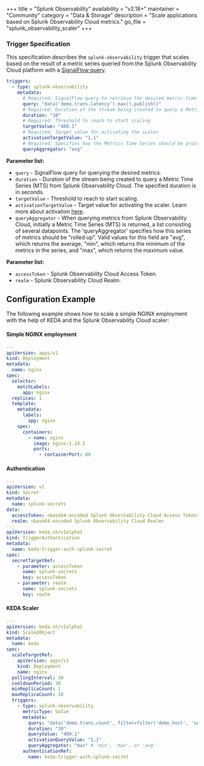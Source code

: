 +++
title = "Splunk Observability"
availability = "v2.18+"
maintainer = "Community"
category = "Data & Storage"
description = "Scale applications based on Splunk Observability Cloud metrics."
go_file = "splunk_observability_scaler"
+++

### Trigger Specification

This specification describes the `splunk-observability` trigger that scales based on the result of a metric series queried from the Splunk Observability Cloud platform with a [SignalFlow query](https://dev.splunk.com/observability/docs/signalflow/).


```yaml
triggers:
  - type: splunk-observability
    metadata:
      # Required: SignalFlow query to retrieve the desired metric time series
      query: "data('demo.trans.latency').max().publish()"
      # Required: Duration of the stream being created to query a Metric Time Series (MTS) from Splunk Observability Cloud. The specified duration is in seconds
      duration: "10"
      # Required: Threshold to reach to start scaling
      targetValue: "400.1"
      # Required: Target value for activating the scaler
      activationTargetValue: "1.1"
      # Required: Specifies how the Metrics Time Series should be processed, options are "min" (minimum value), "max" (maximum value), and "avg" (average value)
      queryAggregator: "avg"
```

**Parameter list:**

- `query` - SignalFlow query for querying the desired metrics.
- `duration` - Duration of the stream being created to query a Metric Time Series (MTS) from Splunk Observability Cloud. The specified duration is in seconds.
- `targetValue` - Threshold to reach to start scaling.
- `activationTargetValue` - Target value for activating the scaler. Learn more about activation [here](./../concepts/scaling-deployments.md#activating-and-scaling-thresholds).
- `queryAggregator` - When querying metrics from Splunk Observability Cloud, initially a Metric Time Series (MTS) is returned, a list consisting of several datapoints. The 'queryAggregator' specifies how this series of metrics should be "rolled up". Valid values for this field are "avg", which returns the average, "min", which returns the minimum of the metrics in the series, and "max", which returns the maximum value.

**Parameter list:**

- `accessToken` - Splunk Observability Cloud Access Token.
- `realm` - Splunk Observability Cloud Realm.

## Configuration Example

The following example shows how to scale a simple NGINX employment with the help of KEDA and the Splunk Observability Cloud scaler:

#### Simple NGINX employment

```yaml
---
apiVersion: apps/v1
kind: Deployment
metadata:
  name: nginx
spec:
  selector:
    matchLabels:
      app: nginx
  replicas: 1
  template:
    metadata:
      labels:
        app: nginx
    spec:
      containers:
        - name: nginx
          image: nginx:1.14.2
          ports:
            - containerPort: 80
```

#### Authentication

```yaml
---
apiVersion: v1
kind: Secret
metadata:
  name: splunk-secrets
data:
  accessToken: <base64-encoded Splunk Observability Cloud Access Token>
  realm: <base64-encoded Splunk Observability Cloud Realm>
---
apiVersion: keda.sh/v1alpha1
kind: TriggerAuthentication
metadata:
  name: keda-trigger-auth-splunk-secret
spec:
  secretTargetRef:
    - parameter: accessToken
      name: splunk-secrets
      key: accessToken
    - parameter: realm
      name: splunk-secrets
      key: realm
```

#### KEDA Scaler

```yaml
---
apiVersion: keda.sh/v1alpha1
kind: ScaledObject
metadata:
  name: keda
spec:
  scaleTargetRef:
    apiVersion: apps/v1
    kind: Deployment
    name: nginx
  pollingInterval: 30
  cooldownPeriod: 30
  minReplicaCount: 1
  maxReplicaCount: 10
  triggers:
    - type: splunk-observability
      metricType: Value
      metadata:
        query: "data('demo.trans.count', filter=filter('demo_host', 'server6'), rollup='rate').sum(by=['demo_host']).publish()"
        duration: "10"
        queryValue: "400.1"
        activationQueryValue: "1.1"
        queryAggregator: "max" # 'min', 'max', or 'avg'
      authenticationRef:
        name: keda-trigger-auth-splunk-secret
```